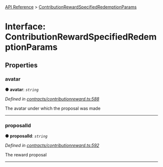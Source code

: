 [API Reference](../README.md) > [ContributionRewardSpecifiedRedemptionParams](../interfaces/ContributionRewardSpecifiedRedemptionParams.md)



# Interface: ContributionRewardSpecifiedRedemptionParams


## Properties
<a id="avatar"></a>

###  avatar

**●  avatar**:  *`string`* 

*Defined in [contracts/contributionreward.ts:588](https://github.com/daostack/arc.js/blob/61e5f90/lib/contracts/contributionreward.ts#L588)*



The avatar under which the proposal was made




___

<a id="proposalId"></a>

###  proposalId

**●  proposalId**:  *`string`* 

*Defined in [contracts/contributionreward.ts:592](https://github.com/daostack/arc.js/blob/61e5f90/lib/contracts/contributionreward.ts#L592)*



The reward proposal




___


